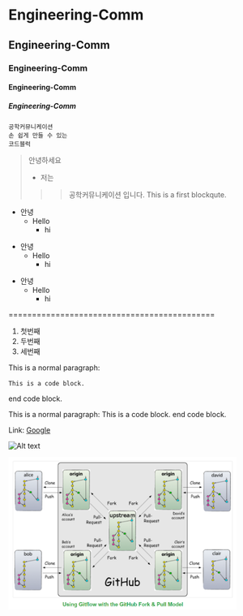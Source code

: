# Engineering-Comm
## Engineering-Comm
### Engineering-Comm
#### Engineering-Comm
##### Engineering-Comm
```
공학커뮤니케이션
손 쉽게 만들 수 있는
코드블럭
```

> 안녕하세요
> + 저는 
>>> 공학커뮤니케이션 입니다.
>>> This is a first blockqute.


+ 안녕
  + Hello
    + hi


* 안녕
  * Hello
    * hi

- 안녕
  - Hello
    - hi

============================================
1. 첫번째
2. 두번째
3. 세번째


This is a normal paragraph:

    This is a code block.
    
end code block.

This is a normal paragraph:
    This is a code block.
end code block.

Link: [Google][googlelink]

[googlelink]: https://google.com "Go google"

![Alt text](/blob/master/test1/git_clone.png "Optional title")

<img src="/github_fork_16.png" width="450px" height="300px" title="px(픽셀) 크기 설정" alt="Github_fork"></img><br/>
